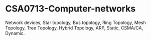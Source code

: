 # CSA0713-Computer-networks
Network devices,
Star topology,
Bus topology,
Ring Topology,
Mesh Topology,
Tree Topology,
Hybrid Topology,
ARP,
Static,
CSMA/CA,
Dynamic.

